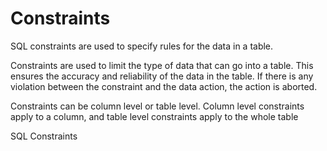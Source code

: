 # Constraints

SQL constraints are used to specify rules for the data in a table.

Constraints are used to limit the type of data that can go into a table. This ensures the accuracy and reliability of the data in the table. If there is any violation between the constraint and the data action, the action is aborted.

Constraints can be column level or table level. Column level constraints apply to a column, and table level constraints apply to the whole table

<BadgeLink colorScheme='blue' badgeText='Read' href='https://www.w3schools.com/sql/sql_constraints.asp'>SQL Constraints</BadgeLink>
